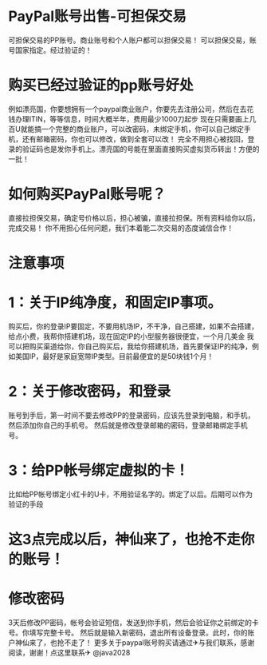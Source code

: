 # PayPal账号出售-可担保交易
可担保交易的PP账号。商业账号和个人账户都可以担保交易！
可以担保交易，账号国家指定。经过验证的！
# 购买已经过验证的pp账号好处
例如漂亮国，你要想拥有一个paypal商业账户，你要先去注册公司，然后在去花钱办理ITIN，等等信息，时间大概半年，费用最少1000刀起步
现在只需要画上几百U就能搞一个完整的商业账户，可以改密码，未绑定手机，你可以自己绑定手机，还有邮箱密码，你也可以修改，做到全套可以改！
完全不用担心被找回，登录的验证码也是发你手机上。漂亮国的号能在里面直接购买虚拟货币转出！方便的一批！
# 如何购买PayPal账号呢？
直接拉担保交易，确定号价格以后，担心被骗，直接拉担保。所有资料给你以后，完成交易！ 你不用担心任何问题，我们本着能二次交易的态度诚信合作！
# 注意事项
# 1：关于IP纯净度，和固定IP事项。
购买后，你的登录IP要固定，不要用机场IP，不干净，自己搭建，如果不会搭建，给点小费，我帮你搭建机场，现在固定IP的小型服务器很便宜，一个月几美金
我可以把购买渠道给你，你自己购买后，我给你搭建机场，首先要保证IP的纯净，例如美国IP，最好是家庭宽带IP类型。目前最便宜的是50块钱1个月！
# 2：关于修改密码，和登录
账号到手后，第一时间不要去修改PP的登录密码，应该先登录到电脑，和手机，然后添加你自己的手机号。 
然后就是修改登录邮箱的密码，登录邮箱绑定手机号。
# 3：给PP帐号绑定虚拟的卡！
比如给PP帐号绑定小红卡的U卡，不用验证名字的。绑定了以后。后期可以作为验证的手段
# 这3点完成以后，神仙来了，也抢不走你的账号！
# 修改密码
3天后修改PP密码，帐号会验证短信，发送到你手机，然后会验证你之前绑定的卡号。你填写完整卡号。
然后就是输入新密码，退出所有设备登录。此时，你的账户神仙来了，也抢不走了！ 
更多关于paypal账号购买请通过✈与我们联系，感谢阅读，谢谢！点这里联系✈ @java2028
